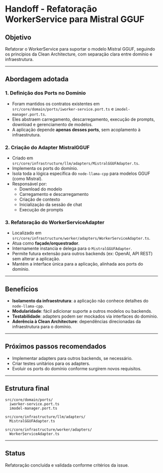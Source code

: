 # Handoff - Refatoração WorkerService para Mistral GGUF

## Objetivo

Refatorar o WorkerService para suportar o modelo Mistral GGUF, seguindo os princípios da Clean Architecture, com separação clara entre domínio e infraestrutura.

---

## Abordagem adotada

### 1. **Definição dos Ports no Domínio**

- Foram mantidos os contratos existentes em `src/core/domain/ports/iworker-service.port.ts` e `imodel-manager.port.ts`.
- Eles abstraem carregamento, descarregamento, execução de prompts, download e gerenciamento de modelos.
- A aplicação depende **apenas desses ports**, sem acoplamento à infraestrutura.

### 2. **Criação do Adapter MistralGGUF**

- Criado em `src/core/infrastructure/llm/adapters/MistralGGUFAdapter.ts`.
- Implementa os ports do domínio.
- Isola toda a lógica específica do `node-llama-cpp` para modelos GGUF (como Mistral).
- Responsável por:
  - Download do modelo
  - Carregamento e descarregamento
  - Criação de contexto
  - Inicialização da sessão de chat
  - Execução de prompts

### 3. **Refatoração do WorkerServiceAdapter**

- Localizado em `src/core/infrastructure/worker/adapters/WorkerServiceAdapter.ts`.
- Atua como **façade/orquestrador**.
- Internamente instancia e delega para o `MistralGGUFAdapter`.
- Permite futura extensão para outros backends (ex: OpenAI, API REST) sem alterar a aplicação.
- Mantém a interface única para a aplicação, alinhada aos ports do domínio.

---

## Benefícios

- **Isolamento da infraestrutura**: a aplicação não conhece detalhes do `node-llama-cpp`.
- **Modularidade**: fácil adicionar suporte a outros modelos ou backends.
- **Testabilidade**: adapters podem ser mockados via interfaces do domínio.
- **Aderência à Clean Architecture**: dependências direcionadas da infraestrutura para o domínio.

---

## Próximos passos recomendados

- Implementar adapters para outros backends, se necessário.
- Criar testes unitários para os adapters.
- Evoluir os ports do domínio conforme surgirem novos requisitos.

---

## Estrutura final

```
src/core/domain/ports/
  iworker-service.port.ts
  imodel-manager.port.ts

src/core/infrastructure/llm/adapters/
  MistralGGUFAdapter.ts

src/core/infrastructure/worker/adapters/
  WorkerServiceAdapter.ts
```

---

## Status

Refatoração concluída e validada conforme critérios da issue.
